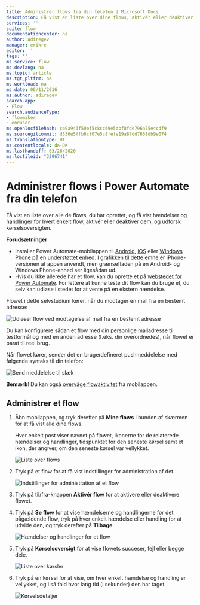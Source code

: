 ```yaml
---
title: Administrer flows fra din telefon | Microsoft Docs
description: Få vist en liste over dine flows, aktivér eller deaktiver dem, og få vist hændelse(r), handling(er) og kørselsoversigt for hvert enkelt flow
services: ''
suite: flow
documentationcenter: na
author: adiregev
manager: erikre
editor: ''
tags: ''
ms.service: flow
ms.devlang: na
ms.topic: article
ms.tgt_pltfrm: na
ms.workload: na
ms.date: 06/11/2016
ms.author: adiregev
search.app:
- Flow
search.audienceType:
- flowmaker
- enduser
ms.openlocfilehash: ce9a943f50ef5c8cc69e5dbf8fde796a75e4cdf9
ms.sourcegitcommit: d336e5ffb6cf07e5c8fefe19a87dd7668db9e074
ms.translationtype: HT
ms.contentlocale: da-DK
ms.lasthandoff: 03/26/2020
ms.locfileid: "3296741"
---
```

# <a name="manage-flows-in-power-automate-from-your-phone"></a>Administrer flows i Power Automate fra din telefon

Få vist en liste over alle de flows, du har oprettet, og få vist hændelser og handlinger for hvert enkelt flow, aktivér eller deaktiver dem, og udforsk kørselsoversigten.

**Forudsætninger**

* Installer Power Automate-mobilappen til [Android](https://aka.ms/flowmobiledocsandroid), [iOS](https://aka.ms/flowmobiledocsios) eller [Windows Phone](https://aka.ms/flowmobilewindows) på en [understøttet enhed](getting-started.md#use-the-mobile-app). I grafikken til dette emne er iPhone-versionen af appen anvendt, men grænsefladen på en Android- og Windows Phone-enhed ser ligesådan ud.
* Hvis du ikke allerede har et flow, kan du oprette et på [webstedet for Power Automate](https://flow.microsoft.com/). For lettere at kunne teste dit flow kan du bruge et, du selv kan udløse i stedet for at vente på en ekstern hændelse.

Flowet i dette selvstudium kører, når du modtager en mail fra en bestemt adresse:

![Udløser flow ved modtagelse af mail fra en bestemt adresse](./media/mobile-manage-flows/create-trigger.png)

Du kan konfigurere sådan et flow med din personlige mailadresse til testformål og med en anden adresse (f.eks. din overordnedes), når flowet er parat til reel brug.

Når flowet kører, sender det en brugerdefineret pushmeddelelse med følgende syntaks til din telefon:

![Send meddelelse til slæk](./media/mobile-manage-flows/create-event.png)

**Bemærk**! Du kan også [overvåge flowaktivitet](mobile-monitor-activity.md) fra mobilappen.

## <a name="manage-a-flow"></a>Administrer et flow
1. Åbn mobilappen, og tryk derefter på **Mine flows** i bunden af skærmen for at få vist alle dine flows.
   
    Hver enkelt post viser navnet på flowet, ikonerne for de relaterede hændelser og handlinger, tidspunktet for den seneste kørsel samt et ikon, der angiver, om den seneste kørsel var vellykket.
   
    ![Liste over flows](./media/mobile-manage-flows/flow-list.png)
2. Tryk på et flow for at få vist indstillinger for administration af det.
   
    ![Indstillinger for administration af et flow](./media/mobile-manage-flows/flow-details.png)
3. Tryk på til/fra-knappen **Aktivér flow** for at aktivere eller deaktivere flowet.
4. Tryk på **Se flow** for at vise hændelserne og handlingerne for det pågældende flow, tryk på hver enkelt hændelse eller handling for at udvide den, og tryk derefter på **Tilbage**.
   
    ![Hændelser og handlinger for et flow](./media/mobile-manage-flows/flow-event-action.png)
5. Tryk på **Kørselsoversigt** for at vise flowets succeser, fejl eller begge dele.
   
    ![Liste over kørsler](./media/mobile-manage-flows/history-mixed.png)
6. Tryk på en kørsel for at vise, om hver enkelt hændelse og handling er vellykket, og i så fald hvor lang tid (i sekunder) den har taget.
   
    ![Kørselsdetaljer](./media/mobile-manage-flows/flow-run.png)

